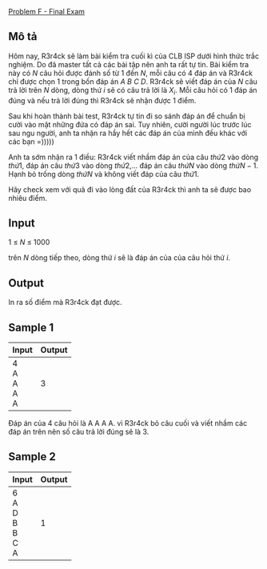 [Problem F - Final Exam](https://cantho20open.kattis.com/problems/cantho20.finalexam2)

## Mô tả

Hôm nay, R3r4ck sẽ làm bài kiểm tra cuối kì của CLB ISP dưới hình thức trắc nghiệm. Do đã master tất cả các bài tập nên anh ta rất tự tin. Bài kiểm tra này có $N$ câu hỏi được đánh số từ $1$ đến $N$, mỗi câu có 4 đáp án và R3r4ck chỉ được chọn 1 trong bốn đáp án $A$ $B$ $C$ $D$. R3r4ck sẽ viết đáp án của $N$ câu trả lời trên $N$ dòng, dòng thứ $i$ sẽ có câu trả lời là $X_{i}$. Mỗi câu hỏi có 1 đáp án đúng và nếu trả lời đúng thì R3r4ck sẽ nhận được 1 điểm.

Sau khi hoàn thành bài test, R3r4ck tự tin đi so sánh đáp án để chuẩn bị cười vào mặt những đứa có đáp án sai. Tuy nhiên, cười người lúc trước lúc sau ngu người, anh ta nhận ra hầy hết các đáp án của mình đều khác với các bạn =)))))

Anh ta sớm nhận ra 1 điều: R3r4ck viết nhầm đáp án của câu $thứ 2$ vào dòng $thứ 1$, đáp án câu $thứ 3$ vào dòng $thứ 2$,... đáp án câu $thứ N$ vào dòng $thứ N-1$. Hạnh bỏ trống dòng $thứ N$ và không viết đáp của câu $thứ 1$.

Hãy check xem với quả đi vào lòng đất của R3r4ck thì anh ta sẽ được bao nhiêu điểm.

## Input
1 ≤ $N$ ≤ 1000

trên $N$ dòng tiếp theo, dòng thứ $i$ sẽ là đáp án của của câu hỏi thứ $i$.

## Output
In ra số điểm mà R3r4ck đạt được.

## Sample 1
Input|Output
-----|------
4<br>A<br>A<br>A<br>A | 3

Đáp án của 4 câu hỏi là A A A A. vì R3r4ck bỏ câu cuối và viết nhầm các đáp án trên nên số câu trả lời đúng sẽ là $3$.

## Sample 2
Input|Output
-----|------
6<br>A<br>D<br>B<br>B<br>C<br>A | 1
